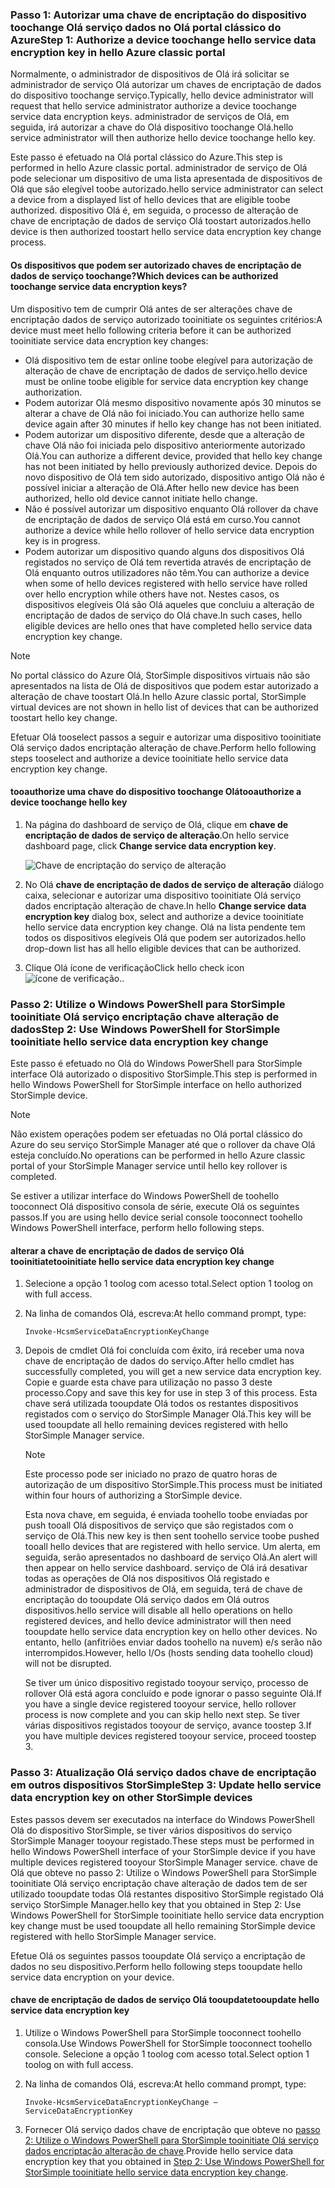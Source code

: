 <!--author=SharS last changed: 12/01/15-->

### <a name="step-1-authorize-a-device-toochange-hello-service-data-encryption-key-in-hello-azure-classic-portal"></a><span data-ttu-id="52adc-101">Passo 1: Autorizar uma chave de encriptação do dispositivo toochange Olá serviço dados no Olá portal clássico do Azure</span><span class="sxs-lookup"><span data-stu-id="52adc-101">Step 1: Authorize a device toochange hello service data encryption key in hello Azure classic portal</span></span>
<span data-ttu-id="52adc-102">Normalmente, o administrador de dispositivos de Olá irá solicitar se administrador de serviço Olá autorizar um chaves de encriptação de dados do dispositivo toochange serviço.</span><span class="sxs-lookup"><span data-stu-id="52adc-102">Typically, hello device administrator will request that hello service administrator authorize a device toochange service data encryption keys.</span></span> <span data-ttu-id="52adc-103">administrador de serviços de Olá, em seguida, irá autorizar a chave do Olá dispositivo toochange Olá.</span><span class="sxs-lookup"><span data-stu-id="52adc-103">hello service administrator will then authorize hello device toochange hello key.</span></span>

<span data-ttu-id="52adc-104">Este passo é efetuado na Olá portal clássico do Azure.</span><span class="sxs-lookup"><span data-stu-id="52adc-104">This step is performed in hello Azure classic portal.</span></span> <span data-ttu-id="52adc-105">administrador de serviço de Olá pode selecionar um dispositivo de uma lista apresentada de dispositivos de Olá que são elegível toobe autorizado.</span><span class="sxs-lookup"><span data-stu-id="52adc-105">hello service administrator can select a device from a displayed list of hello devices that are eligible toobe authorized.</span></span> <span data-ttu-id="52adc-106">dispositivo Olá é, em seguida, o processo de alteração de chave de encriptação de dados de serviço Olá toostart autorizados.</span><span class="sxs-lookup"><span data-stu-id="52adc-106">hello device is then authorized toostart hello service data encryption key change process.</span></span>

#### <a name="which-devices-can-be-authorized-toochange-service-data-encryption-keys"></a><span data-ttu-id="52adc-107">Os dispositivos que podem ser autorizado chaves de encriptação de dados de serviço toochange?</span><span class="sxs-lookup"><span data-stu-id="52adc-107">Which devices can be authorized toochange service data encryption keys?</span></span>
<span data-ttu-id="52adc-108">Um dispositivo tem de cumprir Olá antes de ser alterações chave de encriptação dados de serviço autorizado tooinitiate os seguintes critérios:</span><span class="sxs-lookup"><span data-stu-id="52adc-108">A device must meet hello following criteria before it can be authorized tooinitiate service data encryption key changes:</span></span>

* <span data-ttu-id="52adc-109">Olá dispositivo tem de estar online toobe elegível para autorização de alteração de chave de encriptação de dados de serviço.</span><span class="sxs-lookup"><span data-stu-id="52adc-109">hello device must be online toobe eligible for service data encryption key change authorization.</span></span>
* <span data-ttu-id="52adc-110">Podem autorizar Olá mesmo dispositivo novamente após 30 minutos se alterar a chave de Olá não foi iniciado.</span><span class="sxs-lookup"><span data-stu-id="52adc-110">You can authorize hello same device again after 30 minutes if hello key change has not been initiated.</span></span>
* <span data-ttu-id="52adc-111">Podem autorizar um dispositivo diferente, desde que a alteração de chave Olá não foi iniciada pelo dispositivo anteriormente autorizado Olá.</span><span class="sxs-lookup"><span data-stu-id="52adc-111">You can authorize a different device, provided that hello key change has not been initiated by hello previously authorized device.</span></span> <span data-ttu-id="52adc-112">Depois do novo dispositivo de Olá tem sido autorizado, dispositivo antigo Olá não é possível iniciar a alteração de Olá.</span><span class="sxs-lookup"><span data-stu-id="52adc-112">After hello new device has been authorized, hello old device cannot initiate hello change.</span></span>
* <span data-ttu-id="52adc-113">Não é possível autorizar um dispositivo enquanto Olá rollover da chave de encriptação de dados de serviço Olá está em curso.</span><span class="sxs-lookup"><span data-stu-id="52adc-113">You cannot authorize a device while hello rollover of hello service data encryption key is in progress.</span></span>
* <span data-ttu-id="52adc-114">Podem autorizar um dispositivo quando alguns dos dispositivos Olá registados no serviço de Olá tem revertida através de encriptação de Olá enquanto outros utilizadores não têm.</span><span class="sxs-lookup"><span data-stu-id="52adc-114">You can authorize a device when some of hello devices registered with hello service have rolled over hello encryption while others have not.</span></span> <span data-ttu-id="52adc-115">Nestes casos, os dispositivos elegíveis Olá são Olá aqueles que concluiu a alteração de encriptação de dados de serviço do Olá chave.</span><span class="sxs-lookup"><span data-stu-id="52adc-115">In such cases, hello eligible devices are hello ones that have completed hello service data encryption key change.</span></span>

> [!NOTE]
> <span data-ttu-id="52adc-116">No portal clássico do Azure Olá, StorSimple dispositivos virtuais não são apresentados na lista de Olá de dispositivos que podem estar autorizado a alteração de chave toostart Olá.</span><span class="sxs-lookup"><span data-stu-id="52adc-116">In hello Azure classic portal, StorSimple virtual devices are not shown in hello list of devices that can be authorized toostart hello key change.</span></span>
> 
> 

<span data-ttu-id="52adc-117">Efetuar Olá tooselect passos a seguir e autorizar uma dispositivo tooinitiate Olá serviço dados encriptação alteração de chave.</span><span class="sxs-lookup"><span data-stu-id="52adc-117">Perform hello following steps tooselect and authorize a device tooinitiate hello service data encryption key change.</span></span>

#### <a name="tooauthorize-a-device-toochange-hello-key"></a><span data-ttu-id="52adc-118">tooauthorize uma chave do dispositivo toochange Olá</span><span class="sxs-lookup"><span data-stu-id="52adc-118">tooauthorize a device toochange hello key</span></span>
1. <span data-ttu-id="52adc-119">Na página do dashboard de serviço de Olá, clique em **chave de encriptação de dados de serviço de alteração**.</span><span class="sxs-lookup"><span data-stu-id="52adc-119">On hello service dashboard page, click **Change service data encryption key**.</span></span>
   
    ![Chave de encriptação do serviço de alteração](./media/storsimple-change-data-encryption-key/HCS_ChangeServiceDataEncryptionKey-include.png)
2. <span data-ttu-id="52adc-121">No Olá **chave de encriptação de dados de serviço de alteração** diálogo caixa, selecionar e autorizar uma dispositivo tooinitiate Olá serviço dados encriptação alteração de chave.</span><span class="sxs-lookup"><span data-stu-id="52adc-121">In hello **Change service data encryption key** dialog box, select and authorize a device tooinitiate hello service data encryption key change.</span></span> <span data-ttu-id="52adc-122">Olá na lista pendente tem todos os dispositivos elegíveis Olá que podem ser autorizados.</span><span class="sxs-lookup"><span data-stu-id="52adc-122">hello drop-down list has all hello eligible devices that can be authorized.</span></span>
3. <span data-ttu-id="52adc-123">Clique Olá ícone de verificação</span><span class="sxs-lookup"><span data-stu-id="52adc-123">Click hello check icon</span></span> ![ícone de verificação](./media/storsimple-change-data-encryption-key/HCS_CheckIcon-include.png)<span data-ttu-id="52adc-125">.</span><span class="sxs-lookup"><span data-stu-id="52adc-125">.</span></span>

### <a name="step-2-use-windows-powershell-for-storsimple-tooinitiate-hello-service-data-encryption-key-change"></a><span data-ttu-id="52adc-126">Passo 2: Utilize o Windows PowerShell para StorSimple tooinitiate Olá serviço encriptação chave alteração de dados</span><span class="sxs-lookup"><span data-stu-id="52adc-126">Step 2: Use Windows PowerShell for StorSimple tooinitiate hello service data encryption key change</span></span>
<span data-ttu-id="52adc-127">Este passo é efetuado no Olá do Windows PowerShell para StorSimple interface Olá autorizado o dispositivo StorSimple.</span><span class="sxs-lookup"><span data-stu-id="52adc-127">This step is performed in hello Windows PowerShell for StorSimple interface on hello authorized StorSimple device.</span></span>

> [!NOTE]
> <span data-ttu-id="52adc-128">Não existem operações podem ser efetuadas no Olá portal clássico do Azure do seu serviço StorSimple Manager até que o rollover da chave Olá esteja concluído.</span><span class="sxs-lookup"><span data-stu-id="52adc-128">No operations can be performed in hello Azure classic portal of your StorSimple Manager service until hello key rollover is completed.</span></span>
> 
> 

<span data-ttu-id="52adc-129">Se estiver a utilizar interface do Windows PowerShell de toohello tooconnect Olá dispositivo consola de série, execute Olá os seguintes passos.</span><span class="sxs-lookup"><span data-stu-id="52adc-129">If you are using hello device serial console tooconnect toohello Windows PowerShell interface, perform hello following steps.</span></span>

#### <a name="tooinitiate-hello-service-data-encryption-key-change"></a><span data-ttu-id="52adc-130">alterar a chave de encriptação de dados de serviço Olá tooinitiate</span><span class="sxs-lookup"><span data-stu-id="52adc-130">tooinitiate hello service data encryption key change</span></span>
1. <span data-ttu-id="52adc-131">Selecione a opção 1 toolog com acesso total.</span><span class="sxs-lookup"><span data-stu-id="52adc-131">Select option 1 toolog on with full access.</span></span>
2. <span data-ttu-id="52adc-132">Na linha de comandos Olá, escreva:</span><span class="sxs-lookup"><span data-stu-id="52adc-132">At hello command prompt, type:</span></span>
   
     `Invoke-HcsmServiceDataEncryptionKeyChange`
3. <span data-ttu-id="52adc-133">Depois de cmdlet Olá foi concluída com êxito, irá receber uma nova chave de encriptação de dados do serviço.</span><span class="sxs-lookup"><span data-stu-id="52adc-133">After hello cmdlet has successfully completed, you will get a new service data encryption key.</span></span> <span data-ttu-id="52adc-134">Copie e guarde esta chave para utilização no passo 3 deste processo.</span><span class="sxs-lookup"><span data-stu-id="52adc-134">Copy and save this key for use in step 3 of this process.</span></span> <span data-ttu-id="52adc-135">Esta chave será utilizada tooupdate Olá todos os restantes dispositivos registados com o serviço do StorSimple Manager Olá.</span><span class="sxs-lookup"><span data-stu-id="52adc-135">This key will be used tooupdate all hello remaining devices registered with hello StorSimple Manager service.</span></span>
   
   > [!NOTE]
   > <span data-ttu-id="52adc-136">Este processo pode ser iniciado no prazo de quatro horas de autorização de um dispositivo StorSimple.</span><span class="sxs-lookup"><span data-stu-id="52adc-136">This process must be initiated within four hours of authorizing a StorSimple device.</span></span>
   > 
   > 
   
   <span data-ttu-id="52adc-137">Esta nova chave, em seguida, é enviada toohello toobe enviadas por push tooall Olá dispositivos de serviço que são registados com o serviço de Olá.</span><span class="sxs-lookup"><span data-stu-id="52adc-137">This new key is then sent toohello service toobe pushed tooall hello devices that are registered with hello service.</span></span> <span data-ttu-id="52adc-138">Um alerta, em seguida, serão apresentados no dashboard de serviço Olá.</span><span class="sxs-lookup"><span data-stu-id="52adc-138">An alert will then appear on hello service dashboard.</span></span> <span data-ttu-id="52adc-139">serviço de Olá irá desativar todas as operações de Olá nos dispositivos Olá registado e administrador de dispositivos de Olá, em seguida, terá de chave de encriptação do tooupdate Olá serviço dados em Olá outros dispositivos.</span><span class="sxs-lookup"><span data-stu-id="52adc-139">hello service will disable all hello operations on hello registered devices, and hello device administrator will then need tooupdate hello service data encryption key on hello other devices.</span></span> <span data-ttu-id="52adc-140">No entanto, hello (anfitriões enviar dados toohello na nuvem) e/s serão não interrompidos.</span><span class="sxs-lookup"><span data-stu-id="52adc-140">However, hello I/Os (hosts sending data toohello cloud) will not be disrupted.</span></span>
   
   <span data-ttu-id="52adc-141">Se tiver um único dispositivo registado tooyour serviço, processo de rollover Olá está agora concluído e pode ignorar o passo seguinte Olá.</span><span class="sxs-lookup"><span data-stu-id="52adc-141">If you have a single device registered tooyour service, hello rollover process is now complete and you can skip hello next step.</span></span> <span data-ttu-id="52adc-142">Se tiver várias dispositivos registados tooyour de serviço, avance toostep 3.</span><span class="sxs-lookup"><span data-stu-id="52adc-142">If you have multiple devices registered tooyour service, proceed toostep 3.</span></span>

### <a name="step-3-update-hello-service-data-encryption-key-on-other-storsimple-devices"></a><span data-ttu-id="52adc-143">Passo 3: Atualização Olá serviço dados chave de encriptação em outros dispositivos StorSimple</span><span class="sxs-lookup"><span data-stu-id="52adc-143">Step 3: Update hello service data encryption key on other StorSimple devices</span></span>
<span data-ttu-id="52adc-144">Estes passos devem ser executados na interface do Windows PowerShell Olá do dispositivo StorSimple, se tiver vários dispositivos do serviço StorSimple Manager tooyour registado.</span><span class="sxs-lookup"><span data-stu-id="52adc-144">These steps must be performed in hello Windows PowerShell interface of your StorSimple device if you have multiple devices registered tooyour StorSimple Manager service.</span></span> <span data-ttu-id="52adc-145">chave de Olá que obteve no passo 2: Utilize o Windows PowerShell para StorSimple tooinitiate Olá serviço encriptação chave alteração de dados tem de ser utilizado tooupdate todas Olá restantes dispositivo StorSimple registado Olá serviço StorSimple Manager.</span><span class="sxs-lookup"><span data-stu-id="52adc-145">hello key that you obtained in Step 2: Use Windows PowerShell for StorSimple tooinitiate hello service data encryption key change must be used tooupdate all hello remaining StorSimple device registered with hello StorSimple Manager service.</span></span>

<span data-ttu-id="52adc-146">Efetue Olá os seguintes passos tooupdate Olá serviço a encriptação de dados no seu dispositivo.</span><span class="sxs-lookup"><span data-stu-id="52adc-146">Perform hello following steps tooupdate hello service data encryption on your device.</span></span>

#### <a name="tooupdate-hello-service-data-encryption-key"></a><span data-ttu-id="52adc-147">chave de encriptação de dados de serviço Olá tooupdate</span><span class="sxs-lookup"><span data-stu-id="52adc-147">tooupdate hello service data encryption key</span></span>
1. <span data-ttu-id="52adc-148">Utilize o Windows PowerShell para StorSimple tooconnect toohello consola.</span><span class="sxs-lookup"><span data-stu-id="52adc-148">Use Windows PowerShell for StorSimple tooconnect toohello console.</span></span> <span data-ttu-id="52adc-149">Selecione a opção 1 toolog com acesso total.</span><span class="sxs-lookup"><span data-stu-id="52adc-149">Select option 1 toolog on with full access.</span></span>
2. <span data-ttu-id="52adc-150">Na linha de comandos Olá, escreva:</span><span class="sxs-lookup"><span data-stu-id="52adc-150">At hello command prompt, type:</span></span>
   
    `Invoke-HcsmServiceDataEncryptionKeyChange – ServiceDataEncryptionKey`
3. <span data-ttu-id="52adc-151">Fornecer Olá serviço dados chave de encriptação que obteve no [passo 2: Utilize o Windows PowerShell para StorSimple tooinitiate Olá serviço dados encriptação alteração de chave](#to-initiate-the-service-data-encryption-key-change).</span><span class="sxs-lookup"><span data-stu-id="52adc-151">Provide hello service data encryption key that you obtained in [Step 2: Use Windows PowerShell for StorSimple tooinitiate hello service data encryption key change](#to-initiate-the-service-data-encryption-key-change).</span></span>

